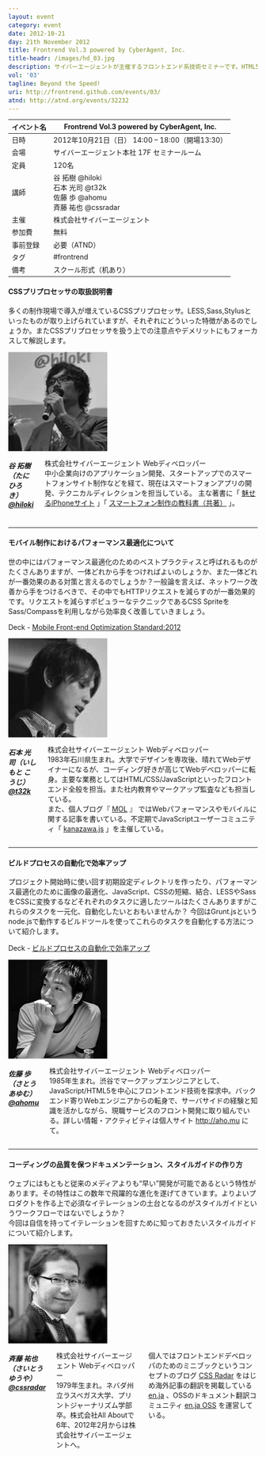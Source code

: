 ```yaml
---
layout: event
category: event
date: 2012-10-21
day: 21th November 2012
title: Frontrend Vol.3 powered by CyberAgent, Inc.
title-headr: /images/hd_03.jpg
description: サイバーエージェントが主催するフロントエンド系技術セミナーです。HTML5/CSS3やJavaScriptのトレンドやノウハウ等を惜しみなくお伝えします。
vol: '03'
tagline: Beyond the Speed!
uri: http://frontrend.github.com/events/03/
atnd: http://atnd.org/events/32232
---
```


イベント名 |Frontrend Vol.3 powered by CyberAgent, Inc.
---------|---------------------------------------------------------------
日時     |2012年10月21日（日） 14:00 – 18:00（開場13:30）
会場     |サイバーエージェント本社 17F セミナールーム
定員     |120名
講師     |谷 拓樹 @hiloki<br>石本 光司 @t32k<br>佐藤 歩 @ahomu<br>斉藤 祐也 @cssradar
主催     |株式会社サイバーエージェント
参加費    |無料
事前登録  |必要（ATND）
タグ     |#frontrend
備考     |スクール形式（机あり）


#### CSSプリプロセッサの取扱説明書

多くの制作現場で導入が増えているCSSプリプロセッサ。LESS,Sass,Stylusといったものが取り上げられていますが、それぞれにどういった特徴があるのでしょうか。またCSSプリプロセッサを扱う上での注意点やデメリットにもフォーカスして解説します。

<div class="row">
    <div class="three columns">
        <img src="/images/speakers/tani.jpg">
    </div>
    <div class="nine columns">
        <h5>谷 拓樹（たに ひろき） <a href="https://twitter.com/hiloki">@hiloki</a></h5>
        <p>株式会社サイバーエージェント Webディベロッパー<br>
    中小企業向けのアプリケーション開発、スタートアップでのスマートフォンサイト制作などを経て、現在はスマートフォンアプリの開発、テクニカルディレクションを担当している。 主な著書に「 <a href="http://www.amazon.co.jp/dp/4899772750/">魅せるiPhoneサイト</a> 」「 <a href="http://www.amazon.co.jp/dp/4844362232/">スマートフォン制作の教科書（共著）</a> 」。</p>
    </div>
</div>

---

#### モバイル制作におけるパフォーマンス最適化について

世の中にはパフォーマンス最適化のためのベストプラクティスと呼ばれるものがたくさんありますが、一体どれから手をつければよいのしょうか、また一体どれが一番効果のある対策と言えるのでしょうか？一般論を言えば、ネットワーク改善から手をつけるべきで、その中でもHTTPリクエストを減らすのが一番効果的です。リクエストを減らすポピュラーなテクニックであるCSS SpriteをSass/Compassを利用しながら効率良く改善していきましょう。

<span class="label secondary radius">Deck</span> - [Mobile Front-end Optimization Standard:2012](https://speakerdeck.com/t32k/mobile-front-end-optimization-standard-2012)

<div class="row">
    <div class="three columns">
        <img src="/images/speakers/ishimoto.jpg">
    </div>
    <div class="nine columns">
        <h5>石本 光司（いしもと こうじ） <a href="https://twitter.com/t32k">@t32k</a></h5>
        <p>株式会社サイバーエージェント Webディベロッパー<br>
1983年石川県生まれ。大学でデザインを専攻後、晴れてWebデザイナーになるが、コーディング好きが高じてWebデベロッパーに転身。主要な業務としてはHTML/CSS/JavaScriptといったフロントエンド全般を担当。また社内教育やマークアップ監査なども担当している。<br>
また、個人ブログ『 <a href="http://t32k.me/mol/">MOL</a> 』 ではWebパフォーマンスやモバイルに関する記事を書いている。不定期でJavaScriptユーザーコミュニティ「 <a href="http://kanazawajs.tumblr.com/">kanazawa.js</a>  」を主催している。</p>
    </div>
</div>

---

#### ビルドプロセスの自動化で効率アップ

プロジェクト開始時に使い回す初期設定ディレクトリを作ったり、パフォーマンス最適化のために画像の最適化、JavaScript、CSSの短縮、結合、LESSやSassをCSSに変換するなどそれぞれのタスクに適したツールはたくさんありますがこれらのタスクを一元化、自動化したいとおもいませんか？
今回はGrunt.jsというnode.jsで動作するビルドツールを使ってこれらのタスクを自動化する方法について紹介します。

<span class="label secondary radius">Deck</span> - [ビルドプロセスの自動化で効率アップ](https://speakerdeck.com/ahomu/birudopurosesufalsezi-dong-hua-dexiao-lu-atupu)

<div class="row">
    <div class="three columns">
        <img src="/images/speakers/sato.jpg">
    </div>
    <div class="nine columns">
        <h5>佐藤 歩（さとう あゆむ） <a href="https://twitter.com/ahomu">@ahomu</a></h5>
        <p>株式会社サイバーエージェント Webディベロッパー<br>
1985年生まれ。渋谷でマークアップエンジニアとして、JavaScript/HTML5を中心にフロントエンド技術を探求中。バックエンド寄りWebエンジニアからの転身で、サーバサイドの経験と知識を活かしながら、現職サービスのフロント開発に取り組んでいる。詳しい情報・アクティビティは個人サイト <a href="http://aho.mu/">http://aho.mu</a> にて。</p>
    </div>
</div>

---

#### コーディングの品質を保つドキュメンテーション、スタイルガイドの作り方

ウェブにはもともと従来のメディアよりも“早い”開発が可能であるという特性があります。その特性はこの数年で飛躍的な進化を遂げてきています。よりよいプロダクトを作る上で必須なイテレーションの土台となるのがスタイルガイドというワークフローではないでしょうか？  
今回は自信を持ってイテレーションを回すために知っておきたいスタイルガイドについて紹介します。

<div class="row">
    <div class="three columns">
        <img src="/images/speakers/saito.jpg">
    </div>
    <div class="nine columns">
        <h5>斉藤 祐也（さいとう ゆうや） <a href="https://twitter.com/cssradar">@cssradar</a></h5>
        <p>株式会社サイバーエージェント Webディベロッパー<br>
1979年生まれ。ネバダ州立ラスベガス大学、プリントジャーナリズム学部卒。株式会社All Aboutで6年、2012年2月からは株式会社サイバーエージェントへ。

個人ではフロントエンドデベロッパのためのミニブックというコンセプトのブログ <a href="http://css.studiomohawk.com/">CSS Radar</a>  をはじめ海外記事の翻訳を掲載している <a href="http://enja.studiomohawk.com/">en.ja</a> 、OSSのドキュメント翻訳コミュニティ <a href="https://github.com/enja-oss">en.ja OSS</a> を運営している。</p>
    </div>
</div>


